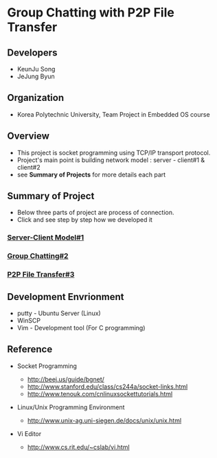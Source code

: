# **Group Chatting with P2P File Transfer**

## **Developers**
* KeunJu Song
* JeJung Byun

## **Organization**
* Korea Polytechnic University, Team Project in Embedded OS course

## **Overview**
* This project is socket programming using TCP/IP transport protocol.
* Project's main point is building network model : server - client#1 & client#2
* see **Summary of Projects** for more details each part

## **Summary of Project**
* Below three parts of project are process of connection.
* Click and see step by step how we developed it 

### **[Server-Client Model#1](https://github.com/KeunJuSong/Group-Chatting-with-P2P-File-Transfer/tree/master/OS_Term_Project1)**

### **[Group Chatting#2](https://github.com/KeunJuSong/Group-Chatting-with-P2P-File-Transfer/tree/master/OS_Term_Project2)**

### **[P2P File Transfer#3](https://github.com/KeunJuSong/Group-Chatting-with-P2P-File-Transfer/tree/master/OS_Term_Project3)**

## **Development Envrionment**
* putty - Ubuntu Server (Linux)
* WinSCP 
* Vim - Development tool (For C programming)

## **Reference**
* Socket Programming
  * http://beej.us/guide/bgnet/
  * http://www.stanford.edu/class/cs244a/socket-links.html
  * http://www.tenouk.com/cnlinuxsockettutorials.html

* Linux/Unix Programming Environment
  * http://www.unix-ag.uni-siegen.de/docs/unix/unix.html

* Vi Editor
  * http://www.cs.rit.edu/~cslab/vi.html

